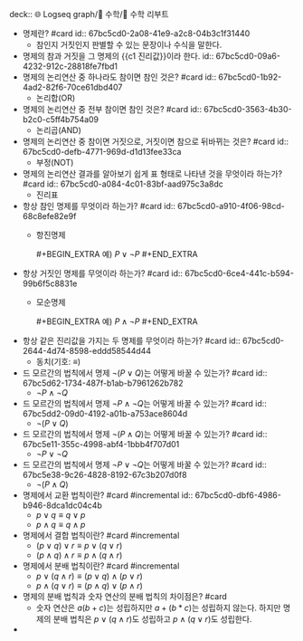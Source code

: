 deck:: 🌐 Logseq graph/📂 수학/📖 수학 리부트

- 명제란? #card
  id:: 67bc5cd0-2a08-41e9-a2c8-04b3c1f31440
	- 참인지 거짓인지 판별할 수 있는 문장이나 수식을 말한다.
- 명제의 참과 거짓을 그 명제의 {{c1 진리값}}이라 한다.
  id:: 67bc5cd0-09a6-4232-912c-28818fe7fbd1
- 명제의 논리연산 중 하나라도 참이면 참인 것은? #card
  id:: 67bc5cd0-1b92-4ad2-82f6-70ce61dbd407
	- 논리합(OR)
- 명제의 논리연산 중 전부 참이면 참인 것은? #card
  id:: 67bc5cd0-3563-4b30-b2c0-c5ff4b754a09
	- 논리곱(AND)
- 명제의 논리연산 중 참이면 거짓으로, 거짓이면 참으로 뒤바뀌는 것은? #card
  id:: 67bc5cd0-defb-4771-969d-d1d13fee33ca
	- 부정(NOT)
- 명제의 논리연산 결과를 알아보기 쉽게 표 형태로 나타낸 것을 무엇이라 하는가? #card
  id:: 67bc5cd0-a084-4c01-83bf-aad975c3a8dc
	- 진리표
- 항상 참인 명제를 무엇이라 하는가? #card
  id:: 67bc5cd0-a910-4f06-98cd-68c8efe82e9f
	- 항진명제
	  
	  #+BEGIN_EXTRA
	  예) $P \vee \neg P$
	  #+END_EXTRA
- 항상 거짓인 명제를 무엇이라 하는가? #card
  id:: 67bc5cd0-6ce4-441c-b594-99b6f5c8831e
	- 모순명제
	  
	  #+BEGIN_EXTRA
	  예) $P \wedge \neg P$
	  #+END_EXTRA
- 항상 같은 진리값을 가지는 두 명제를 무엇이라 하는가? #card
  id:: 67bc5cd0-2644-4d74-8598-eddd58544d44
	- 동치(기호: $\equiv$)
- 드 모르간의 법칙에서 명제 $\neg(P \vee Q)$는 어떻게 바꿀 수 있는가? #card
  id:: 67bc5d62-1734-487f-b1ab-b7961262b782
	- $\neg P \wedge \neg Q$
- 드 모르간의 법칙에서 명제 $\neg P \wedge \neg Q$는 어떻게 바꿀 수 있는가? #card
  id:: 67bc5dd2-09d0-4192-a01b-a753ace8604d
	- $\neg(P \vee Q)$
- 드 모르간의 법칙에서 명제 $\neg(P \wedge Q)$는 어떻게 바꿀 수 있는가? #card
  id:: 67bc5e11-355c-4998-abf4-1bbb4f707d01
	- $\neg P \vee \neg Q$
- 드 모르간의 법칙에서 명제 $\neg P \vee \neg Q$는 어떻게 바꿀 수 있는가? #card
  id:: 67bc5e38-9c26-4828-8192-67c3b207d0f8
	- $\neg(P \wedge Q)$
- 명제에서 교환 법칙이란? #card #incremental
  id:: 67bc5cd0-dbf6-4986-b946-8dca1dc04c4b
	- $p \vee  q \equiv q \vee p$
	- $p \wedge  q \equiv q \wedge p$
- 명제에서 결합 법칙이란? #card #incremental
	- $(p \vee  q) \vee r \equiv p \vee (q \vee r)$
	- $(p \wedge  q) \wedge r \equiv p \wedge (q \wedge r)$
- 명제에서 분배 법칙이란? #card #incremental
	- $p \vee (q \wedge r) \equiv (p \vee q) \wedge (p \vee r)$
	- $p \wedge (q \vee r) \equiv (p \wedge q) \vee (p \wedge r)$
- 명제의 분배 법칙과 숫자 연산의 분배 법칙의 차이점은? #card
	- 숫자 연산은 $a(b+c)$는 성립하지만 $a+(b*c)$는 성립하지 않는다.
	  하지만 명제의 분배 법칙은 $p \vee (q \wedge r)$도 성립하고 $p \wedge (q \vee r)$도 성립한다.
-
